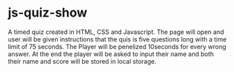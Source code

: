 # js-quiz-show

A timed quiz created in HTML, CSS and Javascript.
The page will open and user will be given instructions that the quis is five questions long with 
a time limit of 75 seconds.
The Player will be penelized 10seconds for every wrong answer.
At the end the player will be asked to input their name and both their name and score will be stored in 
local storage.
